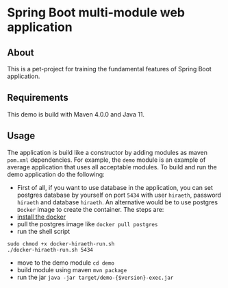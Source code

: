 # Spring Boot multi-module web application

## About
This is a pet-project for training the fundamental features of Spring Boot application.

## Requirements
This demo is build with Maven 4.0.0 and Java 11.

## Usage
The application is build like a constructor by adding modules as maven `pom.xml` dependencies. For example, the `demo` 
module is an example of average application that uses all acceptable modules. To build and run the demo application do the
following:
- First of all, if you want to use database in the application, you can set postgres database by yourself on port `5434`
with user `hiraeth`, password `hiraeth` and database `hiraeth`.
An alternative would be to use postgres `Docker` image to create the container. The steps are:
- [install the docker](https://docs.docker.com/get-docker/)
- pull the postgres image like `docker pull postgres`
- run the shell script
```shell script
sudo chmod +x docker-hiraeth-run.sh
./docker-hiraeth-run.sh 5434
``` 


- move to the demo module `cd demo`
- build module using maven `mvn package`
- run the jar `java -jar target/demo-{$version}-exec.jar`

